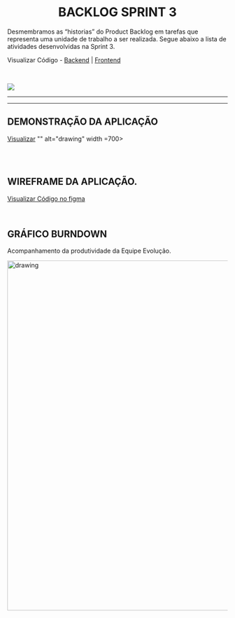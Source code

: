 <h1 align = "center">  BACKLOG SPRINT 3 </h1>

Desmembramos as “historias” do Product Backlog em tarefas que representa uma unidade de trabalho a ser realizada.
Segue abaixo a lista de atividades desenvolvidas na Sprint 3.

Visualizar Código - <a href='https://github.com/MatheusCoxxxta/API-Data-Load'>Backend</a> | <a href='https://github.com/MatheusCoxxxta/DashW-Frontend'>Frontend</a>

   <br/>

![](https://i.imgur.com/AceA3FS.png)

   <p align "center">

   <hr>

   <p align ="center">

   <p align "center">

   <hr>

   <p align ="center">

   <h5 align = "center">

## DEMONSTRAÇÃO DA APLICAÇÃO

<a href='https://github.com/ferreirarita/APRENDIZAGEM-POR-PROJETOS-INTEGRADOS-2021'>Visualizar</a>
"" alt="drawing" width =700>

<br />
<br />

## WIREFRAME DA APLICAÇÃO.

 <a href=''>

Visualizar Código no figma </a>

<br />

## GRÁFICO BURNDOWN

Acompanhamento da produtividade da Equipe Evolução.

<img src="https://i.imgur.com/qtsjsVU.png"   alt="drawing" width=800>
